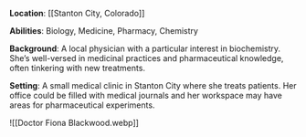 **Location**: [[Stanton City, Colorado]]

**Abilities**: Biology, Medicine, Pharmacy, Chemistry

**Background**: A local physician with a particular interest in biochemistry. She’s well-versed in medicinal practices and pharmaceutical knowledge, often tinkering with new treatments.

**Setting**: A small medical clinic in Stanton City where she treats patients. Her office could be filled with medical journals and her workspace may have areas for pharmaceutical experiments.

![[Doctor Fiona Blackwood.webp]]